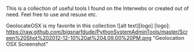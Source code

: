This is a collection of useful tools I found on the Interwebs or created out of need.  Feel free to use and resuse etc. 

GeolocateOSX is my favorite in this collection
![alt text][logo]
[logo]: https://raw.github.com/bigsnarfdude/PythonSystemAdminTools/master/Screen%20Shot%202012-12-10%20at%204.09.00%20PM.png "Geolocation OSX Screenshot"
